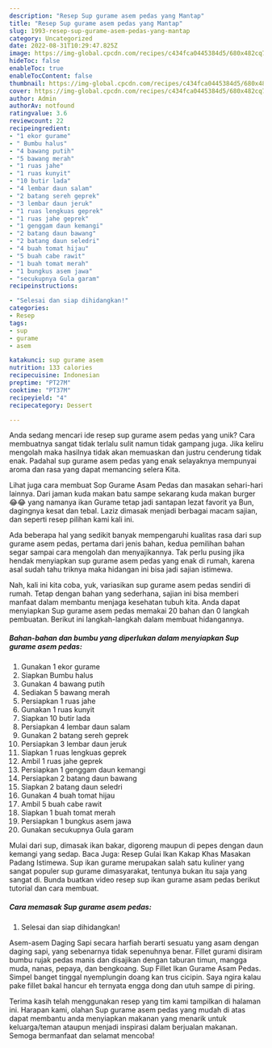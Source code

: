 ```yaml
---
description: "Resep Sup gurame asem pedas yang Mantap"
title: "Resep Sup gurame asem pedas yang Mantap"
slug: 1993-resep-sup-gurame-asem-pedas-yang-mantap
category: Uncategorized
date: 2022-08-31T10:29:47.825Z
image: https://img-global.cpcdn.com/recipes/c434fca0445384d5/680x482cq70/sup-gurame-asem-pedas-foto-resep-utama.jpg
hideToc: false
enableToc: true
enableTocContent: false
thumbnail: https://img-global.cpcdn.com/recipes/c434fca0445384d5/680x482cq70/sup-gurame-asem-pedas-foto-resep-utama.jpg
cover: https://img-global.cpcdn.com/recipes/c434fca0445384d5/680x482cq70/sup-gurame-asem-pedas-foto-resep-utama.jpg
author: Admin
authorAv: notfound
ratingvalue: 3.6
reviewcount: 22
recipeingredient:
- "1 ekor gurame"
- " Bumbu halus"
- "4 bawang putih"
- "5 bawang merah"
- "1 ruas jahe"
- "1 ruas kunyit"
- "10 butir lada"
- "4 lembar daun salam"
- "2 batang sereh geprek"
- "3 lembar daun jeruk"
- "1 ruas lengkuas geprek"
- "1 ruas jahe geprek"
- "1 genggam daun kemangi"
- "2 batang daun bawang"
- "2 batang daun seledri"
- "4 buah tomat hijau"
- "5 buah cabe rawit"
- "1 buah tomat merah"
- "1 bungkus asem jawa"
- "secukupnya Gula garam"
recipeinstructions:

- "Selesai dan siap dihidangkan!"
categories:
- Resep
tags:
- sup
- gurame
- asem

katakunci: sup gurame asem 
nutrition: 133 calories
recipecuisine: Indonesian
preptime: "PT27M"
cooktime: "PT37M"
recipeyield: "4"
recipecategory: Dessert

---
```





Anda sedang mencari ide resep sup gurame asem pedas yang unik? Cara membuatnya sangat tidak terlalu sulit namun tidak gampang juga. Jika keliru mengolah maka hasilnya tidak akan memuaskan dan justru cenderung tidak enak. Padahal sup gurame asem pedas yang enak selayaknya mempunyai aroma dan rasa yang dapat memancing selera Kita.





Lihat juga cara membuat Sop Gurame Asam Pedas dan masakan sehari-hari lainnya. Dari jaman kuda makan batu sampe sekarang kuda makan burger 😂😂 yang namanya ikan Gurame tetap jadi santapan lezat favorit ya Bun, dagingnya kesat dan tebal. Laziz dimasak menjadi berbagai macam sajian, dan seperti resep pilihan kami kali ini.

Ada beberapa hal yang sedikit banyak mempengaruhi kualitas rasa dari sup gurame asem pedas, pertama dari jenis bahan, kedua pemilihan bahan segar sampai cara mengolah dan menyajikannya. Tak perlu pusing jika hendak menyiapkan sup gurame asem pedas yang enak di rumah, karena asal sudah tahu triknya maka hidangan ini bisa jadi sajian istimewa.






Nah, kali ini kita coba, yuk, variasikan sup gurame asem pedas sendiri di rumah. Tetap dengan bahan yang sederhana, sajian ini bisa memberi manfaat dalam membantu menjaga kesehatan tubuh kita. Anda dapat menyiapkan Sup gurame asem pedas memakai 20 bahan dan 0 langkah pembuatan. Berikut ini langkah-langkah dalam membuat hidangannya.

<!--inarticleads1-->

##### Bahan-bahan dan bumbu yang diperlukan dalam menyiapkan Sup gurame asem pedas:

1. Gunakan 1 ekor gurame
1. Siapkan  Bumbu halus
1. Gunakan 4 bawang putih
1. Sediakan 5 bawang merah
1. Persiapkan 1 ruas jahe
1. Gunakan 1 ruas kunyit
1. Siapkan 10 butir lada
1. Persiapkan 4 lembar daun salam
1. Gunakan 2 batang sereh geprek
1. Persiapkan 3 lembar daun jeruk
1. Siapkan 1 ruas lengkuas geprek
1. Ambil 1 ruas jahe geprek
1. Persiapkan 1 genggam daun kemangi
1. Persiapkan 2 batang daun bawang
1. Siapkan 2 batang daun seledri
1. Gunakan 4 buah tomat hijau
1. Ambil 5 buah cabe rawit
1. Siapkan 1 buah tomat merah
1. Persiapkan 1 bungkus asem jawa
1. Gunakan secukupnya Gula garam


Mulai dari sup, dimasak ikan bakar, digoreng maupun di pepes dengan daun kemangi yang sedap. Baca Juga: Resep Gulai Ikan Kakap Khas Masakan Padang Istimewa. Sup ikan gurame merupakan salah satu kuliner yang sangat populer sup gurame dimasyarakat, tentunya bukan itu saja yang sangat di. Bunda buatkan video resep sup ikan gurame asam pedas berikut tutorial dan cara membuat. 

<!--inarticleads2-->

##### Cara memasak Sup gurame asem pedas:


1. Selesai dan siap dihidangkan!

Asem-asem Daging Sapi secara harfiah berarti sesuatu yang asam dengan daging sapi, yang sebenarnya tidak sepenuhnya benar. Fillet gurami disiram bumbu rujak pedas manis dan disajikan dengan taburan timun, mangga muda, nanas, pepaya, dan bengkoang. Sup Fillet Ikan Gurame Asam Pedas. Simpel banget tinggal nyemplungin doang kan trus cicipin. Saya ngira kalau pake fillet bakal hancur eh ternyata engga dong dan utuh sampe di piring. 

Terima kasih telah menggunakan resep yang tim kami tampilkan di halaman ini. Harapan kami, olahan Sup gurame asem pedas yang mudah di atas dapat membantu anda menyiapkan makanan yang menarik untuk keluarga/teman ataupun menjadi inspirasi dalam berjualan makanan. Semoga bermanfaat dan selamat mencoba!
